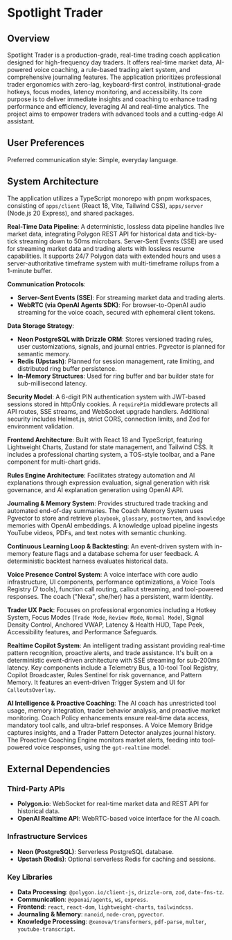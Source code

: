 # Spotlight Trader

## Overview

Spotlight Trader is a production-grade, real-time trading coach application designed for high-frequency day traders. It offers real-time market data, AI-powered voice coaching, a rule-based trading alert system, and comprehensive journaling features. The application prioritizes professional trader ergonomics with zero-lag, keyboard-first control, institutional-grade hotkeys, focus modes, latency monitoring, and accessibility. Its core purpose is to deliver immediate insights and coaching to enhance trading performance and efficiency, leveraging AI and real-time analytics. The project aims to empower traders with advanced tools and a cutting-edge AI assistant.

## User Preferences

Preferred communication style: Simple, everyday language.

## System Architecture

The application utilizes a TypeScript monorepo with pnpm workspaces, consisting of `apps/client` (React 18, Vite, Tailwind CSS), `apps/server` (Node.js 20 Express), and shared packages.

**Real-Time Data Pipeline**: A deterministic, lossless data pipeline handles live market data, integrating Polygon REST API for historical data and tick-by-tick streaming down to 50ms microbars. Server-Sent Events (SSE) are used for streaming market data and trading alerts with lossless resume capabilities. It supports 24/7 Polygon data with extended hours and uses a server-authoritative timeframe system with multi-timeframe rollups from a 1-minute buffer.

**Communication Protocols**:
- **Server-Sent Events (SSE)**: For streaming market data and trading alerts.
- **WebRTC (via OpenAI Agents SDK)**: For browser-to-OpenAI audio streaming for the voice coach, secured with ephemeral client tokens.

**Data Storage Strategy**:
- **Neon PostgreSQL with Drizzle ORM**: Stores versioned trading rules, user customizations, signals, and journal entries. Pgvector is planned for semantic memory.
- **Redis (Upstash)**: Planned for session management, rate limiting, and distributed ring buffer persistence.
- **In-Memory Structures**: Used for ring buffer and bar builder state for sub-millisecond latency.

**Security Model**: A 6-digit PIN authentication system with JWT-based sessions stored in httpOnly cookies. A `requirePin` middleware protects all API routes, SSE streams, and WebSocket upgrade handlers. Additional security includes Helmet.js, strict CORS, connection limits, and Zod for environment validation.

**Frontend Architecture**: Built with React 18 and TypeScript, featuring Lightweight Charts, Zustand for state management, and Tailwind CSS. It includes a professional charting system, a TOS-style toolbar, and a Pane component for multi-chart grids.

**Rules Engine Architecture**: Facilitates strategy automation and AI explanations through expression evaluation, signal generation with risk governance, and AI explanation generation using OpenAI API.

**Journaling & Memory System**: Provides structured trade tracking and automated end-of-day summaries. The Coach Memory System uses Pgvector to store and retrieve `playbook`, `glossary`, `postmortem`, and `knowledge` memories with OpenAI embeddings. A knowledge upload pipeline ingests YouTube videos, PDFs, and text notes with semantic chunking.

**Continuous Learning Loop & Backtesting**: An event-driven system with in-memory feature flags and a database schema for user feedback. A deterministic backtest harness evaluates historical data.

**Voice Presence Control System**: A voice interface with core audio infrastructure, UI components, performance optimizations, a Voice Tools Registry (7 tools), function call routing, callout streaming, and tool-powered responses. The coach ("Nexa", she/her) has a persistent, warm identity.

**Trader UX Pack**: Focuses on professional ergonomics including a Hotkey System, Focus Modes (`Trade Mode`, `Review Mode`, `Normal Mode`), Signal Density Control, Anchored VWAP, Latency & Health HUD, Tape Peek, Accessibility features, and Performance Safeguards.

**Realtime Copilot System**: An intelligent trading assistant providing real-time pattern recognition, proactive alerts, and trade assistance. It's built on a deterministic event-driven architecture with SSE streaming for sub-200ms latency. Key components include a Telemetry Bus, a 10-tool Tool Registry, Copilot Broadcaster, Rules Sentinel for risk governance, and Pattern Memory. It features an event-driven Trigger System and UI for `CalloutsOverlay`.

**AI Intelligence & Proactive Coaching**: The AI coach has unrestricted tool usage, memory integration, trader behavior analysis, and proactive market monitoring. Coach Policy enhancements ensure real-time data access, mandatory tool calls, and ultra-brief responses. A Voice Memory Bridge captures insights, and a Trader Pattern Detector analyzes journal history. The Proactive Coaching Engine monitors market alerts, feeding into tool-powered voice responses, using the `gpt-realtime` model.

## External Dependencies

### Third-Party APIs

- **Polygon.io**: WebSocket for real-time market data and REST API for historical data.
- **OpenAI Realtime API**: WebRTC-based voice interface for the AI coach.

### Infrastructure Services

- **Neon (PostgreSQL)**: Serverless PostgreSQL database.
- **Upstash (Redis)**: Optional serverless Redis for caching and sessions.

### Key Libraries

- **Data Processing**: `@polygon.io/client-js`, `drizzle-orm`, `zod`, `date-fns-tz`.
- **Communication**: `@openai/agents`, `ws`, `express`.
- **Frontend**: `react`, `react-dom`, `lightweight-charts`, `tailwindcss`.
- **Journaling & Memory**: `nanoid`, `node-cron`, `pgvector`.
- **Knowledge Processing**: `@xenova/transformers`, `pdf-parse`, `multer`, `youtube-transcript`.